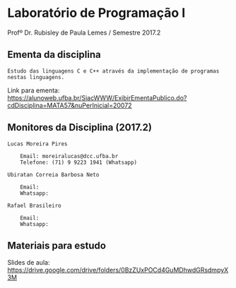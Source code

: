 # Laboratório de Programação I
Profº Dr. Rubisley de Paula Lemes / Semestre 2017.2

## Ementa da disciplina 

	Estudo das linguagens C e C++ através da implementação de programas nestas linguagens.

Link para ementa: https://alunoweb.ufba.br/SiacWWW/ExibirEmentaPublico.do?cdDisciplina=MATA57&nuPerInicial=20072

## Monitores da Disciplina (2017.2)

	Lucas Moreira Pires
	
		Email: moreiralucas@dcc.ufba.br
		Telefone: (71) 9 9223 1941 (Whatsapp)
		
	Ubiratan Correia Barbosa Neto
	 
		Email:
		Whatsapp:
		
	Rafael Brasileiro
	
		Email:
		Whatsapp:
	
## Materiais para estudo

Slides de aula: https://drive.google.com/drive/folders/0BzZUxPOCd4GuMDhwdGRsdmpyX3M

